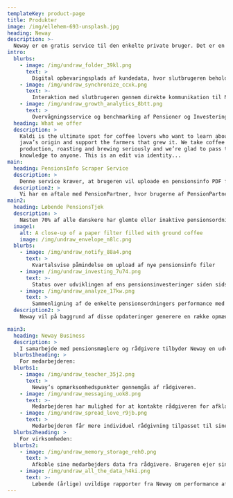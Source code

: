 ```yaml
---
templateKey: product-page
title: Produkter
image: /img/ellehem-693-unsplash.jpg
heading: Neway
description: >-
  Neway er en gratis service til den enkelte private bruger. Det er en let og overskuelig måde for slutbrugeren at bevare sine finansielle data trygt og GDPR rigtigt. Slutbrugeren kan igennem Neway følge med i udviklingen af de større økonomiske poster såsom pensioner og investeringer. Neway udstiller følgende B2B services:
intro:
  blurbs:
    - image: /img/undraw_folder_39kl.png
      text: >
        Digital opbevaringsplads af kundedata, hvor slutbrugeren beholder sine data og giver rådgiveren lov til at kigge med og hente data.
    - image: /img/undraw_synchronize_ccxk.png
      text: >-
        Interaktion med slutbrugeren gennem direkte kommunikation til Neway.
    - image: /img/undraw_growth_analytics_8btt.png
      text: >
        Overvågningsservice og benchmarking af Pensioner og Investeringer sat op af rådgiveren.
  heading: What we offer
  description: >
    Kaldi is the ultimate spot for coffee lovers who want to learn about their
    java’s origin and support the farmers that grew it. We take coffee
    production, roasting and brewing seriously and we’re glad to pass that
    knowledge to anyone. This is an edit via identity...
main:
  heading: PensionsInfo Scraper Service
  description: >
    Denne service kræver, at brugeren vil uploade en pensionsinfo PDF fil. Servicen indlæser oplysningerne fra PDFen og generere et maskinlæsbart format (Json eller XML). 
  description2: >  
    Vi har en aftale med PensionPartner, hvor brugerne af PensionPartners løsninger, Senioranalyse og Behovsanalyse kan benytte sig af denne service, så de slipper for manuelle indtastninger. 
main2:
  heading: Løbende PensionsTjek
  description: >
    Næsten 70% af alle danskere har glemte eller inaktive pensionsordninger fra tidligere arbejdspladser. Derved smider de mange penge ud af vinduet ved at betale for meget i omkostninger eller ved at være placeret i de forkerte puljer. Herudover er det altid en god ide at holde øje med pensionsselskabets performance. Neway hjælper med at identificere eventuelle problemer. Løbende PensionsTjek er en gratis service, som alle kan tilmelde sig direkte på neway.dk. Servicen består af følgende: 
  image1:
    alt: A close-up of a paper filter filled with ground coffee
    image: /img/undraw_envelope_n8lc.png    
  blurbs:
    - image: /img/undraw_notify_88a4.png
      text: >
        Kvartalsvise påmindelse om upload af nye pensionsinfo filer
    - image: /img/undraw_investing_7u74.png
      text: >-
        Status over udviklingen af ens pensionsinvesteringer siden sidst
    - image: /img/undraw_analyze_17kw.png
      text: >
        Sammenligning af de enkelte pensionsordningers performance med resten af Neway brugere (i anonymiseret form)
  description2: >
    Neway vil på baggrund af disse opdateringer generere en række opmærksomhedspunkter, som den enkelte kan reagere på enten selv, eller gennem en finansiel rådgiver/mægler, der muligvis i forvejen er tilknyttet virksomheden, som virksomhedens pensionsmægler/rådgiver.   

main3:
  heading: Neway Business
  description: >
    I samarbejde med pensionsmæglere og rådgivere tilbyder Neway en udvidet løbende pensionstjek som en virksomhedsordning. Det kræver, at virksomheden har en pensionsmægler/rådgiver tilknyttet, der enten har en samarbejdsaftale med Neway i forvejen eller gerne vil indgå i et Neway Business partnerskab. Fordelene ved at tilmelde sig denne ordning er følgende: 
  blurbs1heading: >
    For medarbejderen: 
  blurbs1:
    - image: /img/undraw_teacher_35j2.png
      text: >
        Neway’s opmærksomhedspunkter gennemgås af rådgiveren. 
    - image: /img/undraw_messaging_uok8.png
      text: >-
        Medarbejderen har mulighed for at kontakte rådgiveren for afklaringer om hvad der skal ske med hensyn til opmærksomhedspunkterne. 
    - image: /img/undraw_spread_love_r9jb.png
      text: >
        Medarbejderen får mere individuel rådgivning tilpasset til sine behov i takt med at forskellige behov opstår gennem livets forskellige faser. 
  blurbs2heading: >
    For virksomheden: 
  blurbs2:
    - image: /img/undraw_memory_storage_reh0.png
      text: >
        Afkoble sine medarbejders data fra rådgivere. Brugeren ejer sine data, så hvis virksomheden vælger en ny rådgiver, kan medarbejderne blot skifte rettighederne til hvem, der måtte tilgå disse data til den nye rådgiver.
    - image: /img/undraw_all_the_data_h4ki.png
      text: >-
        Løbende (årlige) uvildige rapporter fra Neway om performance af ens pensionsselskab og sammenligning med andre pensionsselskaber.  
---
```



